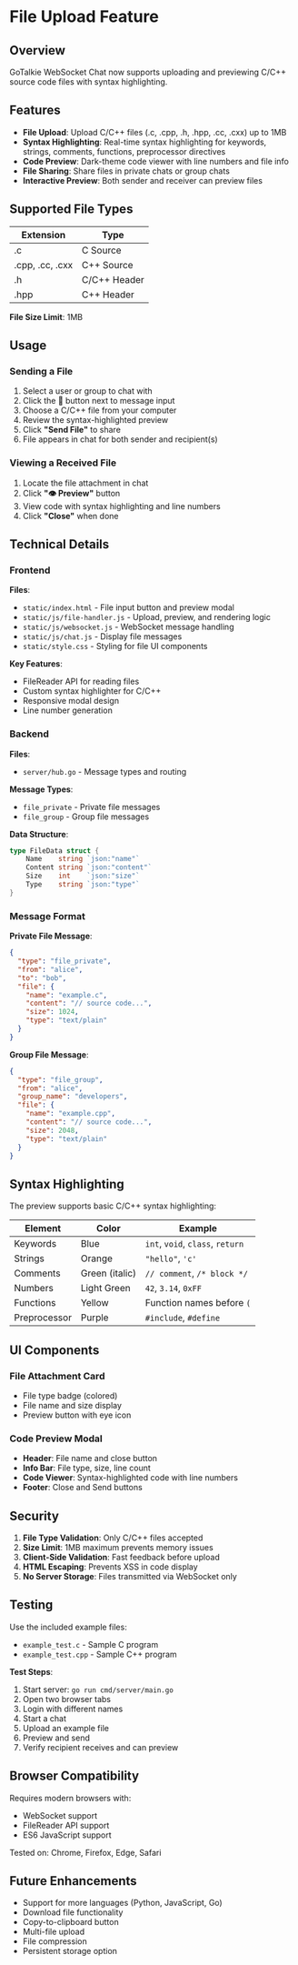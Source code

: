# File Upload Feature

## Overview

GoTalkie WebSocket Chat now supports uploading and previewing C/C++ source code files with syntax highlighting.

## Features

- **File Upload**: Upload C/C++ files (.c, .cpp, .h, .hpp, .cc, .cxx) up to 1MB
- **Syntax Highlighting**: Real-time syntax highlighting for keywords, strings, comments, functions, preprocessor directives
- **Code Preview**: Dark-theme code viewer with line numbers and file info
- **File Sharing**: Share files in private chats or group chats
- **Interactive Preview**: Both sender and receiver can preview files

## Supported File Types

| Extension | Type |
|-----------|------|
| .c | C Source |
| .cpp, .cc, .cxx | C++ Source |
| .h | C/C++ Header |
| .hpp | C++ Header |

**File Size Limit**: 1MB

## Usage

### Sending a File

1. Select a user or group to chat with
2. Click the **📎** button next to message input
3. Choose a C/C++ file from your computer
4. Review the syntax-highlighted preview
5. Click **"Send File"** to share
6. File appears in chat for both sender and recipient(s)

### Viewing a Received File

1. Locate the file attachment in chat
2. Click **"👁️ Preview"** button
3. View code with syntax highlighting and line numbers
4. Click **"Close"** when done

## Technical Details

### Frontend

**Files**:
- `static/index.html` - File input button and preview modal
- `static/js/file-handler.js` - Upload, preview, and rendering logic
- `static/js/websocket.js` - WebSocket message handling
- `static/js/chat.js` - Display file messages
- `static/style.css` - Styling for file UI components

**Key Features**:
- FileReader API for reading files
- Custom syntax highlighter for C/C++
- Responsive modal design
- Line number generation

### Backend

**Files**:
- `server/hub.go` - Message types and routing

**Message Types**:
- `file_private` - Private file messages
- `file_group` - Group file messages

**Data Structure**:
```go
type FileData struct {
    Name    string `json:"name"`
    Content string `json:"content"`
    Size    int    `json:"size"`
    Type    string `json:"type"`
}
```

### Message Format

**Private File Message**:
```json
{
  "type": "file_private",
  "from": "alice",
  "to": "bob",
  "file": {
    "name": "example.c",
    "content": "// source code...",
    "size": 1024,
    "type": "text/plain"
  }
}
```

**Group File Message**:
```json
{
  "type": "file_group",
  "from": "alice",
  "group_name": "developers",
  "file": {
    "name": "example.cpp",
    "content": "// source code...",
    "size": 2048,
    "type": "text/plain"
  }
}
```

## Syntax Highlighting

The preview supports basic C/C++ syntax highlighting:

| Element | Color | Example |
|---------|-------|---------|
| Keywords | Blue | `int`, `void`, `class`, `return` |
| Strings | Orange | `"hello"`, `'c'` |
| Comments | Green (italic) | `// comment`, `/* block */` |
| Numbers | Light Green | `42`, `3.14`, `0xFF` |
| Functions | Yellow | Function names before `(` |
| Preprocessor | Purple | `#include`, `#define` |

## UI Components

### File Attachment Card
- File type badge (colored)
- File name and size display
- Preview button with eye icon

### Code Preview Modal
- **Header**: File name and close button
- **Info Bar**: File type, size, line count
- **Code Viewer**: Syntax-highlighted code with line numbers
- **Footer**: Close and Send buttons

## Security

1. **File Type Validation**: Only C/C++ files accepted
2. **Size Limit**: 1MB maximum prevents memory issues
3. **Client-Side Validation**: Fast feedback before upload
4. **HTML Escaping**: Prevents XSS in code display
5. **No Server Storage**: Files transmitted via WebSocket only

## Testing

Use the included example files:
- `example_test.c` - Sample C program
- `example_test.cpp` - Sample C++ program

**Test Steps**:
1. Start server: `go run cmd/server/main.go`
2. Open two browser tabs
3. Login with different names
4. Start a chat
5. Upload an example file
6. Preview and send
7. Verify recipient receives and can preview

## Browser Compatibility

Requires modern browsers with:
- WebSocket support
- FileReader API support
- ES6 JavaScript support

Tested on: Chrome, Firefox, Edge, Safari

## Future Enhancements

- Support for more languages (Python, JavaScript, Go)
- Download file functionality
- Copy-to-clipboard button
- Multi-file upload
- File compression
- Persistent storage option
